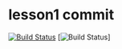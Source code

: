 # lesson1 commit

[![Build Status](http://localhost:8080/job/lesson1/badge/icon)](http://localhost:8080/job/lesson1/)
[![Build Status](https://bacteria-evaluation-missouri-naples.trycloudflare.com/buildStatus/icon?job=lesson1)]
